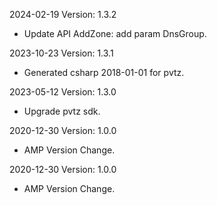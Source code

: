 2024-02-19 Version: 1.3.2
- Update API AddZone: add param DnsGroup.


2023-10-23 Version: 1.3.1
- Generated csharp 2018-01-01 for pvtz.

2023-05-12 Version: 1.3.0
- Upgrade pvtz sdk.

2020-12-30 Version: 1.0.0
- AMP Version Change.

2020-12-30 Version: 1.0.0
- AMP Version Change.

